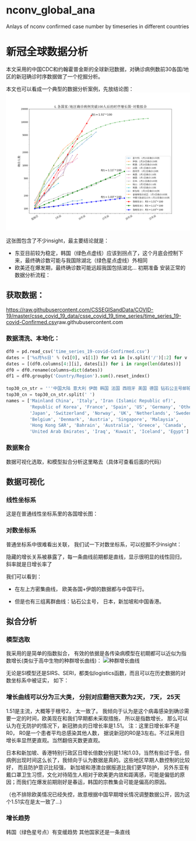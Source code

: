 # nconv_global_ana
Anlays of nconv confirmed case number by timeseries in different countries  
# 新冠全球数据分析
本文采用的中国CDC和约翰霍普金斯的全球新冠数据，对确诊病例数前30各国/地区的新冠确诊时序数据做了一个挖掘分析。

本文也可以看成一个典型的数据分析案例，先放结论图：
![各国家地区确诊病例突破100人后的时序增长图-对数拟合](https://github.com/tangkangqi/nconv_global_ana/blob/master/4%E5%90%84%E5%9B%BD%E5%AE%B6%E5%9C%B0%E5%8C%BA%E7%A1%AE%E8%AF%8A%E7%97%85%E4%BE%8B%E7%AA%81%E7%A0%B4100%E4%BA%BA%E5%90%8E%E7%9A%84%E6%97%B6%E5%BA%8F%E5%A2%9E%E9%95%BF%E5%9B%BE-%E5%AF%B9%E6%95%B0%E6%8B%9F%E5%90%88.png)

这张图包含了不少insight，最主要结论就是：

- 东亚目前较为稳定，韩国（绿色点虚线）应该到拐点了，这个月底会控制下来，最终确诊数可能与我国除湖北（绿色星点虚线）外相同
- 欧美还在爆发期，最终确诊数可能远超我国包括湖北...
初期准备
安装正常的数据分析流程：

## 获取数据：

https://raw.githubusercontent.com/CSSEGISandData/COVID-19/master/csse_covid_19_data/csse_covid_19_time_series/time_series_19-covid-Confirmed.csv
​
raw.githubusercontent.com
### 数据清洗、本地化：
```python
df0 = pd.read_csv('time_series_19-covid-Confirmed.csv')
dates = ['%s月%s日' % (v1[0], v1[1]) for v1 in [v.split('/')[:2] for v in df0.columns[4:]]]
dates = [(df0.columns[4:][i], dates[i]) for i in range(len(dates))]
df0 = df0.rename(columns=dict(dates))
df1 = df0.groupby('Country/Region').sum().reset_index()

top30_cn_str = '''中国大陆 意大利 伊朗 韩国 法国 西班牙 美国 德国 钻石公主号邮轮 日本 瑞士 挪威 英国 荷兰 瑞典 比利时 丹麦 奥地利 新加坡 马来西亚 香港特别行政区 巴林王国 澳大利亚 希腊 加拿大 阿联酋 伊拉克 科威特 冰岛 埃及'''
top30_cn = top30_cn_str.split(' ')
names = ['Mainland China', 'Italy', 'Iran (Islamic Republic of)',
         'Republic of Korea', 'France', 'Spain', 'US', 'Germany', 'Others',
         'Japan', 'Switzerland', 'Norway', 'UK', 'Netherlands', 'Sweden',
         'Belgium', 'Denmark', 'Austria', 'Singapore', 'Malaysia',
         'Hong Kong SAR', 'Bahrain', 'Australia', 'Greece', 'Canada',
         'United Arab Emirates', 'Iraq', 'Kuwait', 'Iceland', 'Egypt']
```

### 数据聚合
数据可视化选取，和模型拟合分析这里略去（具体可查看后面的代码）

## 数据可视化
### 线性坐标系
这是在普通线性坐标系里的各国增长图：







### 对数坐标系

普通坐标系中很难看出关联， 我们试一下对数坐标系，可以挖掘不少insight：

隐藏的增长关系被暴露了，每一条曲线前期都是直线，显示很明显的线性回归， 斜率就是日增长率了

我们可以看到：

- 在左上方密集曲线， 欧美各国+伊朗的数据都与中国平行。

- 但是也有三组离群曲线：钻石公主号， 日本，新加坡和中国香港。


## 拟合分析
### 模型选取
我采用的是简单的指数拟合， 有效的依据是各传染病模型在初期都可以近似为指数增长(类似于高中生物的种群增长曲线)：
![种群增长曲线](https://bkimg.cdn.bcebos.com/pic/78310a55b319ebc4f14ae9a08e26cffc1e1716dc?x-bce-process=image/resize,m_lfit,w_268,limit_1/format,f_jpg)

无论是SI模型还是SIRS、SERI，都类似logistics函数，而且可以在历史数据的对数坐标系中被证实， 如下：

### 增长曲线可以分为三大类， 分别对应翻倍天数为2天， 7天， 25天

1.51是主流，大概等于根号2， 太一致了。 我倾向于认为是这个病毒感染到确诊需要一定的时间，欧美现在和我们早期都未采取措施， 所以是指数增长， 那么可以认为在无防护的情况下，新冠肺炎的日增长率是1.51。
注：这里日增长率不是R0， R0是一个患者平均总感染其他人数， 据说新冠的R0是3左右。不过采用日增长率显然更直观。当然翻倍天数更直观。

日本和新加坡、香港特别行政区日增长倍数分别是1.1和1.03，当然有些过于低，但病例出现时间这么长了，我倾向于认为数据是真的。这些地区早期人数控制的比较好， 而且防护意识比较强， 新加坡和港澳台据报道比我们更早防护， 另外东亚有戴口罩卫生习惯，文化对待陌生人相对于欧美更内敛和距离感，可能是偏低的原因；而我们在爆发前期刚好是春运，韩国的宗教集会可能是偏高的原因。


（也不排除欧美情况已经失控，故意根据中国早期增长情况调整数据公开，因为这个1.51实在是太一致了...)


### 增长趋势
韩国（绿色星号点）有变缓趋势
其他国家还是一条直线

